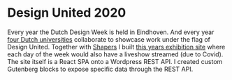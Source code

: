 <!--
  slug: du2020
  type: fortpolio
  excerpt: Development of the 2020 design-united website that broadcasts the Dutch Design Week live. The site is a React SPA onto a Wordpress REST API and showcases about 40 projects from students of four Dutch universities. Custom blocks are used to expose specific data through the REST API.
  description: Development of the 2020 design-united website that broadcasts the Dutch Design Week.
  categories: JavaScript, HTML/CSS, video
  tags: React, Redux, JavaScript, HTML, CSS, SVG, Wordpress
  clients: Design United, Shapers
  collaboration: Shapers
  prizes: 
  thumbnail: DU2020_1_home.jpg
  image: DU2020_5_footer.jpg
  images: DU2020_1_home.jpg, DU2020_2_to-day-1.jpg, DU2020_3_day-blocks.jpg, DU2020_4_article.jpg, DU2020_5_footer.jpg
  inCv: false
  inPortfolio: false
  dateFrom: 2020-09-01
  dateTo: 2020-10-07
-->

# Design United 2020 

Every year the Dutch Design Week is held in Eindhoven. And every year [four Dutch universities](https://design-united.nl) collaborate to showcase work under the flag of Design United.
Together with [Shapers](https://shapers.nl) I built [this years exhibition site](https://2020.design-united.nl) where each day of the week would also have a liveshow streamed (due to Covid). The site itself is a React SPA onto a Wordpress REST API.
I created custom Gutenberg blocks to expose specific data through the REST API.

